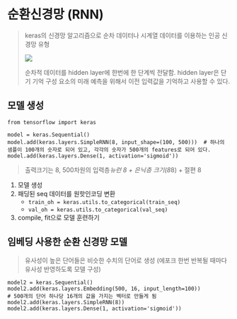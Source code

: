 # 순환신경망 (RNN)
> keras의 신경망 알고리즘으로 순차 데이터나 시계열 데이터를 이용하는 인공 신경망 유형
>
> ![](https://d2908q01vomqb2.cloudfront.net/f1f836cb4ea6efb2a0b1b99f41ad8b103eff4b59/2017/10/06/intro-gluon-1.gif)
>
> 순차적 데이터를 hidden layer에 한번에 한 단계씩 전달함. hidden layer은 단기 기억 구성 요소의 미래 예측을 위해서 이전 입력값을 기억하고 사용할 수 있다. 


## 모델 생성
```
from tensorflow import keras

model = keras.Sequential()
model.add(keras.layers.SimpleRNN(8, input_shape=(100, 500)))  # 하나의 샘플이 100개의 숫자로 되어 있고, 각각의 숫자가 500개의 features로 되어 있다.
model.add(keras.layers.Dense(1, activation='sigmoid'))
```
> 출력크기는 8, 500차원의 입력층*뉴런 8 + 은닉층 크기(8*8) + 절편 8

1. 모델 생성
2. 패딩된 seq 데이터를 원핫인코딩 변환
   - `train_oh = keras.utils.to_categorical(train_seq)`
   - `val_oh = keras.utils.to_categorical(val_seq)`
3. compile, fit으로 모델 훈련하기

## 임베딩 사용한 순환 신경망 모델
> 유사성이 높은 단어들은 비슷한 수치의 단어로 생성 (에포크 한번 반복될 때마다 유사성 반영하도록 모델 구성)

```
model2 = keras.Sequential()
model2.add(keras.layers.Embedding(500, 16, input_length=100))
# 500개의 단어 하나당 16개의 값을 가지는 벡터로 만들게 됨
model2.add(keras.layers.SimpleRNN(8))
model2.add(keras.layers.Dense(1, activation='sigmoid'))

```